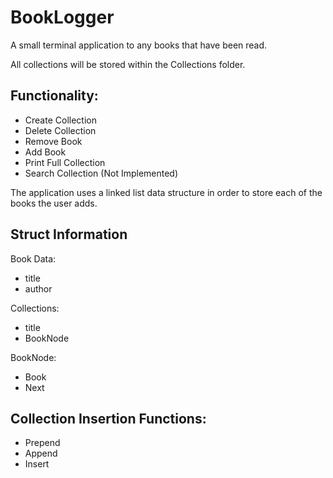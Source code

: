 # BookLogger
A small terminal application to any books that have been read. 

All collections will be stored within the Collections folder.

Functionality:
----
  * Create Collection
  * Delete Collection
  * Remove Book
  * Add Book
  * Print Full Collection
  * Search Collection (Not Implemented)

The application uses a linked list data structure in order to store each of the books the user adds. 

Struct Information
----
Book Data:
  * title
  * author

Collections:
  * title
  * BookNode

BookNode:
  * Book
  * Next

Collection Insertion Functions:
----
* Prepend
* Append
* Insert
